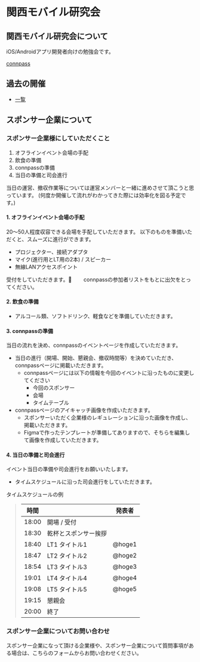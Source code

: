 # 関西モバイル研究会
## 関西モバイル研究会について

iOS/Androidアプリ開発者向けの勉強会です。

[connpass](https://kanmoba.connpass.com/)


## 過去の開催

- [一覧](https://github.com/kanmoba/kanmoba/issues?q=is%3Aissue++label%3Aevent)




## スポンサー企業について
### スポンサー企業様にしていただくこと
1. オフラインイベント会場の手配
2. 飲食の準備
3. connpassの準備
4. 当日の準備と司会進行

当日の運営、撤収作業等については運営メンバーと一緒に進めさせて頂こうと思っています。
(何度か開催して流れがわかってきた際には効率化を図る予定です。)

#### 1. オフラインイベント会場の手配
20〜50人程度収容できる会場を手配していただきます。
以下のものを準備いただくと、スムーズに進行ができます。
- プロジェクター、接続アダプタ
- マイク(進行用とLT用の2本) / スピーカー
- 無線LANアクセスポイント

受付をしていただきます。　　
connpassの参加者リストをもとに出欠をとってください。

#### 2. 飲食の準備
- アルコール類、ソフトドリンク、軽食などを準備していただきます。

#### 3. connpassの準備
当日の流れを決め、connpassのイベントページを作成していただきます。
- 当日の進行（開場、開始、懇親会、撤収時間等）を決めていただき、connpassページに掲載いただきます。
  - connpassページには以下の情報を今回のイベントに沿ったものに変更してください
    - 今回のスポンサー
    - 会場
    - タイムテーブル
- connpassページのアイキャッチ画像を作成いただきます。
  - スポンサーいただく企業様のレギュレーションに沿った画像を作成し、掲載いただきます。
  - Figmaで作ったテンプレートが準備してありますので、そちらを編集して画像を作成していただきます。

#### 4. 当日の準備と司会進行
イベント当日の準備や司会進行をお願いいたします。
- タイムスケジュールに沿った司会進行をしていただきます。



タイムスケジュールの例

> | 時間 |   | 発表者 |
> | ---- | ---- | ---- |
> | 18:00 | 開場 / 受付 |  |
> | 18:30  | 乾杯とスポンサー挨拶 |  |
> | 18:40 | LT1 タイトル1 | @hoge1 |
> | 18:47 | LT2 タイトル2 | @hoge2 |
> | 18:54 | LT3 タイトル3 | @hoge3 |
> | 19:01 | LT4 タイトル4 | @hoge4 |
> | 19:08 | LT5 タイトル5 | @hoge5 |
> | 19:15 | 懇親会 |  |
> | 20:00 | 終了 |  |
>  


### スポンサー企業についてお問い合わせ
スポンサー企業になって頂ける企業様や、スポンサー企業について質問事項がある場合は、こちらのフォームからお問い合わせください。

